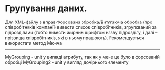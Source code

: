 # Групування даних. 

Для XML-файлу з вправ Форсована обробка/Витягаюча обробка (про співробітників компанії) вивести список  співробітників, згрупований за підрозділами (тобто вивести жирним шрифтом назву підрозділу, і далі – прізвища співробітників, які в ньому працюють). Рекомендується використати метод Мюнча

---

MyGrouping - unit у вигляді атрибуту, так як у мене це було в форсованій обробці
MyGrouping2 - unit у вигляді дочірнього елементу